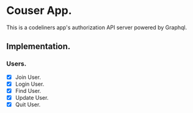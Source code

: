 # Couser App.

This is a codeliners app's authorization API server powered by Graphql.

## Implementation.

### Users.

- [x] Join User.
- [x] Login User.
- [x] Find User.
- [x] Update User.
- [x] Quit User.
